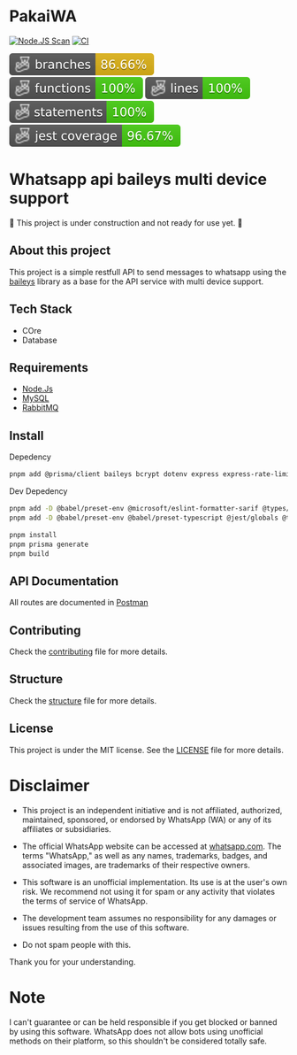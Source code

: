 # PakaiWA

[![Node.JS Scan](https://github.com/pakaiwa/api/actions/workflows/njsscan.yaml/badge.svg)](https://github.com/pakaiwa/api/actions/workflows/njsscan.yaml) [![CI](https://github.com/pakaiwa/api/actions/workflows/Test.yaml/badge.svg)](https://github.com/pakaiwa/api/actions/workflows/Test.yaml)

![Branches](./badges/coverage-branches.svg)
![Functions](./badges/coverage-functions.svg)
![Lines](./badges/coverage-lines.svg)
![Statements](./badges/coverage-statements.svg)
![Jest coverage](./badges/coverage-jest%20coverage.svg)

# Whatsapp api baileys multi device support

🚧 This project is under construction and not ready for use yet. 🚧

## About this project

This project is a simple restfull API to send messages to whatsapp using the [baileys]() library as a base for the API service with multi device support.

## Tech Stack

- COre
- Database

## Requirements

- [Node.Js](https://nodejs.org/en)
- [MySQL](https://www.mysql.com/)
- [RabbitMQ](https://www.rabbitmq.com/)

## Install

Depedency

```bash
pnpm add @prisma/client baileys bcrypt dotenv express express-rate-limit joi qrcode uuid winston
```

Dev Depedency

```bash
pnpm add -D @babel/preset-env @microsoft/eslint-formatter-sarif @types/bcrypt @types/express @types/jest @types/supertest @types/uuid babel-jest eslint eslint-config-airbnb-base eslint-config-prettier eslint-plugin-import eslint-plugin-prettier jest nodemon prettier prisma supertest
pnpm add -D @babel/preset-env @babel/preset-typescript @jest/globals @types/bcrypt @types/express @types/jest @types/supertest @types/uuid babel-jest jest prisma supertest typescript
```

```bash
pnpm install
pnpm prisma generate
pnpm build
```

<!-- Jest Coverage Comment:Begin -->
<!-- Jest Coverage Comment:End -->

## API Documentation

All routes are documented in [Postman](https://documenter.getpostman.com/view/12598731/2sA3JQ3etK)

## Contributing

Check the [contributing](CONTRIBUTING.md) file for more details.

## Structure

Check the [structure](STRUCTURE.md) file for more details.

## License

This project is under the MIT license. See the [LICENSE](LICENSE.md) file for more details.

# Disclaimer

- This project is an independent initiative and is not affiliated, authorized, maintained, sponsored, or endorsed by WhatsApp (WA) or any of its affiliates or subsidiaries.

- The official WhatsApp website can be accessed at [whatsapp.com](https://whatsapp.com). The terms "WhatsApp," as well as any names, trademarks, badges, and associated images, are trademarks of their respective owners.

- This software is an unofficial implementation. Its use is at the user's own risk. We recommend not using it for spam or any activity that violates the terms of service of WhatsApp.

- The development team assumes no responsibility for any damages or issues resulting from the use of this software.
- Do not spam people with this.

Thank you for your understanding.

# Note

I can't guarantee or can be held responsible if you get blocked or banned by using this software. WhatsApp does not allow bots using unofficial methods on their platform, so this shouldn't be considered totally safe.
